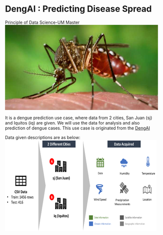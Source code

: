 # DengAI : Predicting Disease Spread
Principle of Data Science-UM Master
![dengues](img/mosquito.jpg)

It is a dengue prediction use case, where data from 2 cities, San Juan (sj) and Iquitos (iq) are given. We will use the data for analysis and also prediction of dengue cases. This use case is originated from the [DengAI](https://www.drivendata.org/competitions/44/dengai-predicting-disease-spread/) 

Data given descriptions are as below:
<img src="img/data_intro.png" width="500" height="300">
